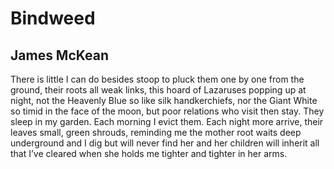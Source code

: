# Bindweed
## James McKean
There is little I can do
besides stoop to pluck them
one by one from the ground,
their roots all weak links,
this hoard of Lazaruses popping up
at night, not the Heavenly Blue
so like silk handkerchiefs,
nor the Giant White so timid
in the face of the moon,
but poor relations who visit
then stay. They sleep in my garden.
Each morning I evict them.
Each night more arrive, their leaves
small, green shrouds,
reminding me the mother root
waits deep underground
and I dig but will never find her
and her children will inherit
all that I’ve cleared
when she holds me tighter
and tighter in her arms.